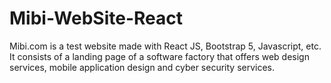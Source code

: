 # Mibi-WebSite-React
Mibi.com is a test website made with React JS, Bootstrap 5, Javascript, etc. It consists of a landing page of a software factory that offers web design services, mobile application design and cyber security services.
